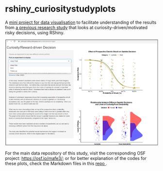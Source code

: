 # rshiny_curiositystudyplots
A <a href="https://johnnykl-rshiny.shinyapps.io/curidecisionplot-app/">mini project for  data visualisation</a> to facilitate understanding of the results from <a href="https://www.nature.com/articles/s41562-020-0848-3">a previous research study</a> that looks at curiosity-driven/motivated risky decisions, using RShiny.

<p> <img src="rshiny-curidecisionplot_snap.png" width="550"> </p>

For the main data repository of this study, visit the corresponding OSF project: https://osf.io/mafe3/; or for better explanation of the codes for these plots, check the Markdown files in this <a href="https://github.com/jonkingseestheworld/curiosity_fmri_study"> repo </a>. 

